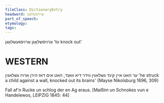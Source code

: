```yaml
---
fileClass: DictionaryEntry
headword: אַרויסשלאָגן
part_of_speech: 
etymology: 
tags: 
---
```

אַרויסשלאָגן
אַרויסגעשלאָגן
'to knock out'

WESTERN
========

 ער האט איין קינד גשלאגין ווידר דיא וואנד, האט אים דאז הירן ארויז גשלאגין
'he struck a child against a wall, knocked out its brains'
{Mayse Nikolsburg 1696, 309}

Fall af'n Rucke un schlog der en Ag eraus.
[Maißim un Schnokes vun e Handelewos, LEIPZIG 1845: 44]